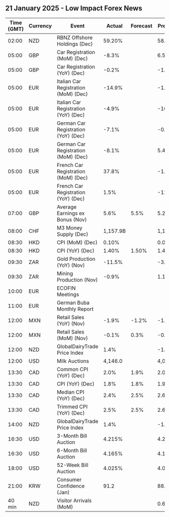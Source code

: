 ## 21 January 2025 - Low Impact Forex News

| Time (GMT) | Currency | Event | Actual | Forecast | Previous |
|------|----------|-------|--------|----------|----------|
| 02:00 | NZD | RBNZ Offshore Holdings (Dec) | 59.20% |  | 58.60% |
| 05:00 | GBP | Car Registration (MoM) (Dec) | -8.3% |  | 6.5% |
| 05:00 | GBP | Car Registration (YoY) (Dec) | -0.2% |  | -1.9% |
| 05:00 | EUR | Italian Car Registration (MoM) (Dec) | -14.9% |  | -1.8% |
| 05:00 | EUR | Italian Car Registration (YoY) (Dec) | -4.9% |  | -10.8% |
| 05:00 | EUR | German Car Registration (YoY) (Dec) | -7.1% |  | -0.5% |
| 05:00 | EUR | German Car Registration (MoM) (Dec) | -8.1% |  | 5.4% |
| 05:00 | EUR | French Car Registration (MoM) (Dec) | 37.8% |  | -1.6% |
| 05:00 | EUR | French Car Registration (YoY) (Dec) | 1.5% |  | -12.7% |
| 07:00 | GBP | Average Earnings ex Bonus (Nov) | 5.6% | 5.5% | 5.2% |
| 08:00 | CHF | M3 Money Supply (Dec) | 1,157.9B |  | 1,155.6B |
| 08:30 | HKD | CPI (MoM) (Dec) | 0.10% |  | 0.00% |
| 08:30 | HKD | CPI (YoY) (Dec) | 1.40% | 1.50% | 1.40% |
| 09:30 | ZAR | Gold Production (YoY) (Nov) | -11.5% |  | -3.4% |
| 09:30 | ZAR | Mining Production (Nov) | -0.9% |  | 1.1% |
| 10:00 | EUR | ECOFIN Meetings |  |  |  |
| 11:00 | EUR | German Buba Monthly Report |  |  |  |
| 12:00 | MXN | Retail Sales (YoY) (Nov) | -1.9% | -1.2% | -1.2% |
| 12:00 | MXN | Retail Sales (MoM) (Nov) | -0.1% | 0.3% | -0.3% |
| 12:00 | NZD | GlobalDairyTrade Price Index | 1.4% |  | -1.4% |
| 12:00 | USD | Milk Auctions | 4,146.0 |  | 4,029.0 |
| 13:30 | CAD | Common CPI (YoY) (Dec) | 2.0% | 1.9% | 2.0% |
| 13:30 | CAD | CPI (YoY) (Dec) | 1.8% | 1.8% | 1.9% |
| 13:30 | CAD | Median CPI (YoY) (Dec) | 2.4% | 2.5% | 2.6% |
| 13:30 | CAD | Trimmed CPI (YoY) (Dec) | 2.5% | 2.5% | 2.6% |
| 14:00 | NZD | GlobalDairyTrade Price Index | 1.4% |  | -1.4% |
| 16:30 | USD | 3-Month Bill Auction | 4.215% |  | 4.225% |
| 16:30 | USD | 6-Month Bill Auction | 4.165% |  | 4.180% |
| 18:00 | USD | 52-Week Bill Auction | 4.025% |  | 4.070% |
| 21:00 | KRW | Consumer Confidence (Jan) | 91.2 |  | 88.4 |
| 40 min | NZD | Visitor Arrivals (MoM) |  |  | 0.6% |
